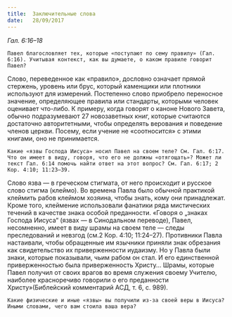 ```yaml
---
title:  Заключительные слова
date:   28/09/2017
---
```


_Гал. 6:16–18_ 

`Павел благословляет тех, которые «поступают по сему правилу» (Гал. 6:16). Учитывая контекст, как вы думаете, о каком правиле говорит Павел?` 

Слово, переведенное как «правило», дословно означает прямой стержень, уровень или брус, который каменщики или плотники используют для измерений. Постепенно слово приобрело переносное значение, определяющее правила или стандарты, которыми человек оценивает что-либо. К примеру, когда говорят о каноне Нового Завета, обычно подразумевают 27 новозаветных книг, которые считаются достаточно авторитетными, чтобы определять верования и поведение членов церкви. Посему, если учение не «соотносится» с этими книгами, оно не принимается. 

`Какие «язвы Господа Иисуса» носил Павел на своем теле? См. Гал. 6:17. Что он имеет в виду, говоря, что его не должны «отягощать»? Может ли текст Гал. 6:14 помочь найти ответ на этот вопрос? См. Гал. 6:17; 2 Кор. 4:10; 11:23–39.` 

Слово язва — в греческом стигмата, от него происходит и русское слово стигма (клеймо). Во времена Павла было обычной практикой клеймить рабов клеймом хозяина, чтобы знать, кому они принадлежат. Кроме того, клеймение использовали фанатики ряда мистических течений в качестве знака особой преданности. «Говоря о „знаках Господа Иисуса“ (язвах — в Синодальном переводе), Павел, несомненно, имеет в виду шрамы на своем теле — следы преследований и невзгод (см.2 Кор. 4:10; 11:24–27). Противники Павла настаивали, чтобы обращенные им язычники приняли знак обрезания как свидетельство их приверженности иудаизму. Но у Павла были знаки, которые показывали, чьим рабом он стал. И его единственной приверженностью была приверженность Христу… Шрамы, которые Павел получил от своих врагов во время служения своему Учителю, наиболее красноречиво говорили о его преданности Христу»(Библейский комментарий АСД, т. 6, с. 989). 

`Какие физические и иные «язвы» вы получили из-за своей веры в Иисуса? Иными словами, чего вам стоила ваша вера?`